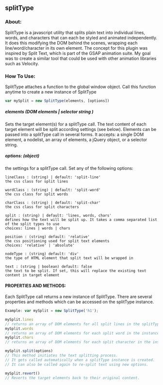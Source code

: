 ## splitType

### About: 

SplitType is a javascript utility that splits plain text into individual lines, words, and characters that can each be styled and animated independently. It does this modifying the DOM behind the scenes, wrapping each line/word/character in its own element. The concept for this plugin was inspired by Split Text, which is part of the GSAP animation suite. My goal was to create a similar tool that could be used with other animation libraries such as Velocity. 

### How To Use:  

SplitType attaches a function to the global window object. Call this function anytime to create a new instance of SplitType

``` js 
var mySplit = new SplitType(elements, [options])
```

##### elements (DOM elements | selector string )

Sets the target element(s) for a splitType call. The text content of each target element will be split according settings (see below).
Elements can be passed into a splitType call in several forms. It accepts: a single DOM element, a nodelist, an array of elements, a jQuery object, or a selector string. 

##### options: (object) 

the settings for a splitType call. Set any of the following options:
	
	lineClass : (string) | default: 'split-line'
	the css class for split lines 

	wordClass : (string) | default: 'split-word'
	the css class for split words 

	charClass : (string) | default: 'split-char'
	the css class for split characters

	split : (string) | default: 'lines, words, chars' 
	defines how the text will be split up. It takes a comma separated list of the split types to use
	choices: lines | words | chars 

	position : (string) default: 'relative'
	the css positioning used for split text elements 
	choices: 'relative' | 'absolute'

	nodeType : (string) default: 'div'
	the type of HTML element that split text will be wrapped in

	text : (string | boolean) default: false
	the text to be split. If set, this will replace the existing text content in target element 

#### PROPERTIES AND METHODS:

Each SplitType call returns a new instance of SplitType. There are several properties and methods which can be accessed on the splitType instance. 
``` js
Example: var mySplit = new SplitType('h1'); 

mySplit.lines 
// returns an array of DOM elements for all split lines in the splitType instance.
mySplit.words 
// returns an array of DOM elements for each split word in the instance
mySplit.chars 
// returns an array of DOM elements for each split character in the instance 

mySplit.split(options) 
// This method initiates the text splitting process. 
// It gets called automatically when a splitType instance is created.
// It can also be called again to re-split text using new options. 

mySplit.revert() 
// Reverts the target elements back to their original content. 
```




